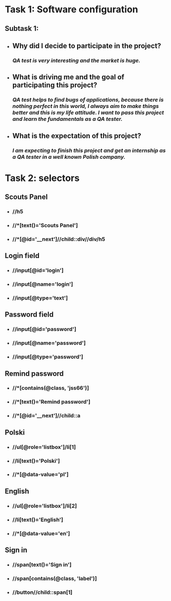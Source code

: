 # Task 1: Software configuration

## Subtask 1: 

* ## Why did I decide to participate in the project?
  ### *QA test is very interesting and the market is huge.*
* ## What is driving me and the goal of participating this project?
  ### *QA test helps to find bugs of applications, because there is nothing perfect in this world, I always aim to make things better and this is my life attitude. I want to pass this project and learn the fundamentals as a QA tester.*
* ## What is the expectation of this project?
  ### *I am expecting to finish this project and get an internship as a QA tester in a well known Polish company.*

# Task 2: selectors
## Scouts Panel
* ### //h5
* ### //*[text()='Scouts Panel']
* ### //*[@id='__next']//child::div//div/h5
## Login field
* ### //input[@id='login']
* ### //input[@name='login']
* ### //input[@type='text']
## Password field
* ### //input[@id='password']
* ### //input[@name='password']
* ### //input[@type='password']
## Remind password
* ### //*[contains(@class, 'jss66')]
* ### //*[text()='Remind password']
* ### //*[@id='__next']//child::a
## Polski
* ### //ul[@role='listbox']/li[1]
* ### //li[text()='Polski']
* ### //*[@data-value='pl']
## English
* ### //ul[@role='listbox']/li[2]
* ### //li[text()='English']
* ### //*[@data-value='en']
## Sign in
* ### //span[text()='Sign in']
* ### //span[contains(@class, 'label')]
* ### //button//child::span[1]
